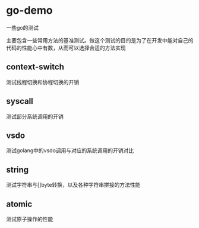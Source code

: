 # go-demo
一些go的测试

主要包含一些常用方法的基准测试。做这个测试的目的是为了在开发中能对自己的代码的性能心中有数，从而可以选择合适的方法实现

## context-switch
测试线程切换和协程切换的开销

## syscall
测试部分系统调用的开销

## vsdo
测试golang中的vsdo调用与对应的系统调用的开销对比


## string
测试字符串与[]byte转换，以及各种字符串拼接的方法性能

## atomic
测试原子操作的性能